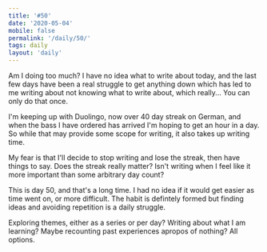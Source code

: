 ```yaml
---
title: '#50'
date: '2020-05-04'
mobile: false
permalink: '/daily/50/'
tags: daily
layout: 'daily'
---
```


Am I doing too much? I have no idea what to write about today, and the last few days have been a real struggle to get anything down which has led to me writing about not knowing what to write about, which really... You can only do that once.

I'm keeping up with Duolingo, now over 40 day streak on German, and when the bass I have ordered has arrived I'm hoping to get an hour in a day. So while that may provide some scope for writing, it also takes up writing time.

My fear is that I'll decide to stop writing and lose the streak, then have things to say. Does the streak really matter? Isn't writing when I feel like it more important than some arbitrary day count?

This is day 50, and that's a long time. I had no idea if it would get easier as time went on, or more difficult. The habit is defintely formed but finding ideas and avoiding repetition is a daily struggle.

Exploring themes, either as a series or per day? Writing about what I am learning? Maybe recounting past experiences apropos of nothing? All options.
